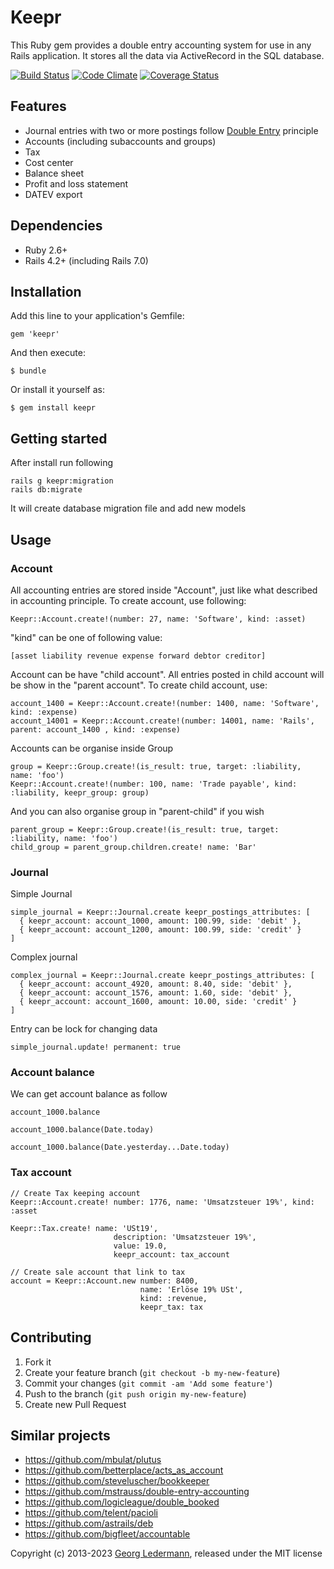 # Keepr

This Ruby gem provides a double entry accounting system for use in any Rails application. It stores all the data via ActiveRecord in the SQL database.

[![Build Status](https://github.com/ledermann/keepr/workflows/Test/badge.svg?branch=master)](https://github.com/ledermann/keepr/actions)
[![Code Climate](https://codeclimate.com/github/ledermann/keepr/badges/gpa.svg)](https://codeclimate.com/github/ledermann/keepr)
[![Coverage Status](https://coveralls.io/repos/github/ledermann/keepr/badge.svg?branch=master)](https://coveralls.io/github/ledermann/keepr?branch=master)

## Features

* Journal entries with two or more postings follow [Double Entry](https://www.accountingcoach.com/blog/what-is-the-double-entry-system) principle
* Accounts (including subaccounts and groups)
* Tax
* Cost center
* Balance sheet
* Profit and loss statement
* DATEV export


## Dependencies

* Ruby 2.6+
* Rails 4.2+ (including Rails 7.0)


## Installation

Add this line to your application's Gemfile:

    gem 'keepr'

And then execute:

    $ bundle

Or install it yourself as:

    $ gem install keepr


## Getting started

After install run following

	rails g keepr:migration
	rails db:migrate

It will create database migration file and add new models

## Usage
### Account
All accounting entries are stored inside "Account", just like what described in accounting principle. To create account, use following:

	Keepr::Account.create!(number: 27, name: 'Software', kind: :asset)

"kind" can be one of following value:

	[asset liability revenue expense forward debtor creditor]

Account can be have "child account". All entries posted in child account will be show in the "parent account".
To create child account, use:

	account_1400 = Keepr::Account.create!(number: 1400, name: 'Software', kind: :expense)
	account_14001 = Keepr::Account.create!(number: 14001, name: 'Rails', parent: account_1400 , kind: :expense)

Accounts can be organise inside Group

	group = Keepr::Group.create!(is_result: true, target: :liability, name: 'foo')
	Keepr::Account.create!(number: 100, name: 'Trade payable', kind: :liability, keepr_group: group)

And you can also organise group in "parent-child" if you wish

	parent_group = Keepr::Group.create!(is_result: true, target: :liability, name: 'foo')
	child_group = parent_group.children.create! name: 'Bar'

### Journal


Simple Journal

    simple_journal = Keepr::Journal.create keepr_postings_attributes: [
      { keepr_account: account_1000, amount: 100.99, side: 'debit' },
      { keepr_account: account_1200, amount: 100.99, side: 'credit' }
    ]


Complex journal

    complex_journal = Keepr::Journal.create keepr_postings_attributes: [
      { keepr_account: account_4920, amount: 8.40, side: 'debit' },
      { keepr_account: account_1576, amount: 1.60, side: 'debit' },
      { keepr_account: account_1600, amount: 10.00, side: 'credit' }
    ]

Entry can be lock for changing data

	simple_journal.update! permanent: true


### Account balance
We can get account balance as follow

	account_1000.balance

	account_1000.balance(Date.today)

	account_1000.balance(Date.yesterday...Date.today)

### Tax account

	// Create Tax keeping account
	Keepr::Account.create! number: 1776, name: 'Umsatzsteuer 19%', kind: :asset

	Keepr::Tax.create! name: 'USt19',
	                       description: 'Umsatzsteuer 19%',
	                       value: 19.0,
	                       keepr_account: tax_account

	// Create sale account that link to tax
	account = Keepr::Account.new number: 8400,
                                 name: 'Erlöse 19% USt',
                                 kind: :revenue,
                                 keepr_tax: tax




## Contributing

1. Fork it
2. Create your feature branch (`git checkout -b my-new-feature`)
3. Commit your changes (`git commit -am 'Add some feature'`)
4. Push to the branch (`git push origin my-new-feature`)
5. Create new Pull Request


## Similar projects

* https://github.com/mbulat/plutus
* https://github.com/betterplace/acts_as_account
* https://github.com/steveluscher/bookkeeper
* https://github.com/mstrauss/double-entry-accounting
* https://github.com/logicleague/double_booked
* https://github.com/telent/pacioli
* https://github.com/astrails/deb
* https://github.com/bigfleet/accountable


Copyright (c) 2013-2023 [Georg Ledermann](https://ledermann.dev), released under the MIT license
